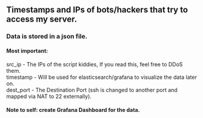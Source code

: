 ## Timestamps and IPs of bots/hackers that try to access my server.
### Data is stored in a json file.
#### Most important:
src_ip          - The IPs of the script kiddies, If you read this, feel free to DDoS them.   
timestamp       - Will be used for elasticsearch/grafana to visualize the data later on.   
dest_port       - The Destination Port (ssh is changed to another port and mapped via NAT to 22 externally).   
#### Note to self: create Grafana Dashboard for the data.
